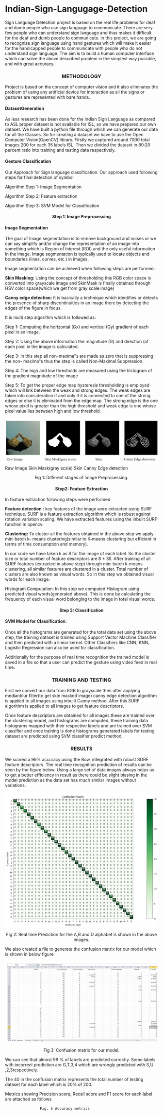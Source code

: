 # Indian-Sign-Langugage-Detection
Sign Language Detection project is based on the real life problems for deaf and dumb people who use sign language to communicate. There are very few people who can understand sign language and thus makes it difficult for the deaf and dumb people to communicate. In this project, we are going to recognize sign language using hand gestures which will make it easier for the handicapped people to communicate with people who do not understand sign language. The aim is to build a human computer interface which can solve the above described problem in the simplest way possible, and with great accuracy. 

### <p align="center">METHODOLOGY</p>

Project is based on the concept of computer vision and it also eliminates the problem of using any artificial device for interaction as all the signs or gestures are represented with bare hands. 

#### DatasetGeneration
As less research has been done for the Indian Sign Language as compared to ASL proper dataset is not available for ISL, so we have prepared our own dataset. We have built a python file through which we can generate our data for all the Classes. So  for creating a dataset we have to use the Open Computer Vision(OpenCV) library. Firstly we captured around 7000 total images 200 for each 35 labels ISL. Then we divided the dataset in 80:20 percent ratio into training and testing data respectively.  

#### Gesture Classification

Our Approach for Sign language classification:
Our approach used following steps for final detection of symbol

Algorithm Step 1: Image Segmentation

Algorithm Step 2: Feature extraction 

Algorithm Step 3: SVM Model for Classification 

#### <p align="center">Step 1: Image Preprocessing</p>

#### Image Segmentation

The goal of Image segmentation is to remove background and noises or we can say simplify and/or change the representation of an image into something which is Region of Interest (ROI) and the only useful information in the image. Image segmentation is typically used to locate objects and boundaries (lines, curves, etc.) in images.

Image segmentation can be achieved when following steps are performed:

<b>Skin Masking:</b> Using the concept of thresholding this RGB color space is converted into grayscale image and SkinMask is finally obtained through HSV color space(which we get from gray scale image)

<b>Canny edge detection:</b> It is basically a technique which identifies or detects the presence of sharp discontinuities in an image there by detecting the edges of the figure in focus.

It is multi step algorithm which is followed as:

Step 1: Computing the horizontal (Gx) and vertical (Gy) gradient of each pixel in an image.

Step 2: Using the above information the magnitude (G) and direction (of each pixel in the image is calculated.

Step 3: In this step all non-maxima‟s are made as zero that is suppressing the non- maxima‟s thus the step is called Non-Maximal Suppression.

Step 4: The high and low thresholds are measured using the histogram of the gradient magnitude of the image

Step 5: To get the proper edge map hysteresis thresholding is employed which will link between the weak and strong edges. The weak edges are taken into consideration if and only if it is connected to one of the strong edges or else it is eliminated from the edge map. The strong edge is the one whose pixel is greater than the high threshold and weak edge is one whose pixel value lies between high and low threshold. 

![alt text](https://github.com/ankichd11/Indian-Sign-Langugage-Detection/blob/main/image1.jpg?raw=true)                      
	Raw Image 	  	Skin Mask(gray scale)   		Skin                     Canny Edge detection

<p align="center">Fig 1:  Different stages of Image Preprocessing.</p>


#### <p align="center">Step2: Feature Extraction</p>

In feature extraction following steps were performed:

<b>Feature detection :</b> key features of the image were extracted using SURF technique. SURF is a feature extraction algorithm which is robust against rotation variation scaling.
We have extracted features using the inbuilt SURF function in opencv.

<b>Clustering:</b> To cluster all the features obtained in the above step we apply mini batch k- means clustering(similar to K-means clustering but efficient in terms of time consumption and memory).

In our code we have taken k as 8 for the image of each label. So the cluster size or total number of feature descriptors are 8 * 35. After training of all SURF features (extracted in above step) through mini batch k-means clustering, all similar features are clustered in a cluster. Total number of clusters are also known as visual words.
So in this step we obtained visual words for each image.

Histogram Computation: In this step we computed Histogram using predicted visual words(generated above). This is done by calculating the frequency of each visual word belonging to the image in total visual words.

#### <p align="center">Step 3: Classification</p> 
#### SVM Model for Classification:

Once all the  histograms are generated for the total data set using the above step, the training dataset is trained using Support Vector Machine Classifier and then predicted with a linear kernel. Other Classifiers like CNN, KNN, Logistic Regression can also be used for classification.

Additionally for the purpose of real time recognition the trained model is saved in a file so that a user can predict the gesture using video feed in real time.

### <p align="center">TRAINING AND TESTING</p>

First we convert our data from RGB to grayscale then after applying medianblur filter(to get skin masked image) canny edge detection algorithm is applied to all images using inbuilt Canny method. After this SURF algorithm is applied to all images to get feature descriptors. 

Once feature descriptors are obtained for all images these are trained over the clustering model, and histograms are computed, these training data histograms mapped with their respective labels and  are trained over SVM classifier and once training is done histograms generated labels for testing dataset are predicted using SVM classifier predict method.

### <p align="center">RESULTS</p>

We scored a 99% accuracy using the Bow, integrated with robust SURF feature descriptors. The real time recognition prediction of results can be seen by the figure below. Using a large set of data images always helps us to get a better efficiency in result as there could be slight biasing in the model prediction as the data set has much similar images without variations.

![alt text](https://github.com/ankichd11/Indian-Sign-Langugage-Detection/blob/main/image2.jpg?raw=true)
<p align="center">Fig 2:   Real time Prediction for the A,B and D alphabet is shown in the above images.</p>

We also created a file to generate the confusion matrix for our model which is shown in below figure 

![alt text](https://github.com/ankichd11/Indian-Sign-Langugage-Detection/blob/main/image3.jpg?raw=true)
<p align="center">Fig 3: Confusion matrix for our model.</p>			

We can see that almost 99 % of labels are predicted correctly. Some labels with incorrect prediction are G,T,3,4 which are wrongly predicted with S,U ,2,3respectively.

The 40 in the confusion matrix represents the total number of testing dataset for each label which is 20%  of 200.

Metrics showing Precision score, Recall score and F1 score for each label are attached as follows


					Fig: 5 Accuracy metrics

